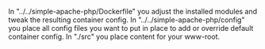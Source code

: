 In "../../simple-apache-php/Dockerfile" you adjust the installed modules and tweak the resulting container config.
In "../../simple-apache-php/config" you place all config files you want to put in place to add or override default container config.
In "./src" you place content for your www-root.

